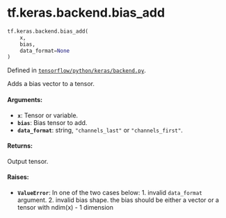 <div itemscope itemtype="http://developers.google.com/ReferenceObject">
<meta itemprop="name" content="tf.keras.backend.bias_add" />
</div>

# tf.keras.backend.bias_add

``` python
tf.keras.backend.bias_add(
    x,
    bias,
    data_format=None
)
```



Defined in [`tensorflow/python/keras/backend.py`](https://www.tensorflow.org/code/tensorflow/python/keras/backend.py).

Adds a bias vector to a tensor.

#### Arguments:

* <b>`x`</b>: Tensor or variable.
* <b>`bias`</b>: Bias tensor to add.
* <b>`data_format`</b>: string, `"channels_last"` or `"channels_first"`.


#### Returns:

Output tensor.


#### Raises:

* <b>`ValueError`</b>: In one of the two cases below:
                1. invalid `data_format` argument.
                2. invalid bias shape.
                   the bias should be either a vector or
                   a tensor with ndim(x) - 1 dimension